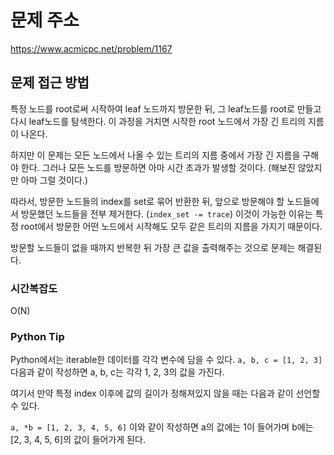 # 문제 주소

https://www.acmicpc.net/problem/1167

## 문제 접근 방법

특정 노드를 root로써 시작하여 leaf 노드까지 방문한 뒤, 그 leaf노드를 root로 만들고 다시 leaf노드를 탐색한다. 이 과정을 거치면 시작한 root 노드에서 가장 긴 트리의 지름이 나온다.

하지만 이 문제는 모든 노드에서 나올 수 있는 트리의 지름 중에서 가장 긴 지름을 구해야 한다. 그러나 모든 노드를 방문하면 아마 시간 초과가 발생할 것이다. (해보진 않았지만 아마 그럴 것이다.)

따라서, 방문한 노드들의 index를 set로 묶어 반환한 뒤, 앞으로 방문해야 할 노드들에서 방문했던 노드들을 전부 제거한다. (`index_set -= trace`) 이것이 가능한 이유는 특정 root에서 방문한 어떤 노드에서 시작해도 모두 같은 트리의 지름을 가지기 때문이다.

방문할 노드들이 없을 때까지 반복한 뒤 가장 큰 값을 출력해주는 것으로 문제는 해결된다.

### 시간복잡도

O(N)

### Python Tip

Python에서는 iterable한 데이터를 각각 변수에 담을 수 있다. `a, b, c = [1, 2, 3]` 다음과 같이 작성하면 a, b, c는 각각 1, 2, 3의 값을 가진다.

여기서 만약 특정 index 이후에 값의 길이가 정해져있지 않을 때는 다음과 같이 선언할 수 있다.

`a, *b = [1, 2, 3, 4, 5, 6]` 이와 같이 작성하면 a의 값에는 1이 들어가며 b에는 [2, 3, 4, 5, 6]의 값이 들어가게 된다.

